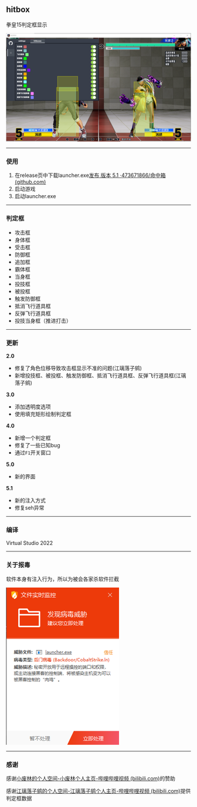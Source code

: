 ## hitbox

拳皇15判定框显示

![](./image2.png)

***

### 使用

1. 在release页中下载launcher.exe[发布 版本 5.1 ·473671866/命中箱 (github.com)](https://github.com/473671866/hitbox/releases/tag/release-5.1)
2. 启动游戏
3. 启动launcher.exe

***



### 判定框

- 攻击框
- 身体框
- 受击框
- 防御框
- 追加框
- 霸体框
- 当身框
- 投技框
- 被投框
- 触发防御框
- 抵消飞行道具框
- 反弹飞行道具框
- 投技当身框（推进打击）

***



### 更新

**2.0**

- 修复了角色位移导致攻击框显示不准的问题(江璃落子鹓)
- 新增投技框、被投框、触发防御框、抵消飞行道具框、反弹飞行道具框(江璃落子鹓)

**3.0**

- 添加透明度选项
- 使用填充矩形绘制判定框

**4.0**

- 新增一个判定框
- 修复了一些已知bug
- 通过`F1`开关窗口

**5.0**

- 新的界面

**5.1**

- 新的注入方式
- 修复seh异常

***



### 编译

Virtual Studio 2022

*****



### 关于报毒

软件本身有注入行为，所以为被会各家杀软件拦截

![image3](.\image3.png)





*****



### 感谢

感谢[小废林的个人空间-小废林个人主页-哔哩哔哩视频 (bilibili.com)](https://space.bilibili.com/2203159)的赞助

感谢[江璃落子鹓的个人空间-江璃落子鹓个人主页-哔哩哔哩视频 (bilibili.com)](https://space.bilibili.com/346699931)提供判定框数据
